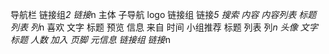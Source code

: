 导航栏
    链接组*2
        链接*n
主体
    子导航
        logo
        链接组
            链接*5
        搜索
    内容
        内容列表
            标题
            列表
                列*n
                    喜欢
                    文字
                        标题
                        预览
                        信息
                            来自
                            时间
        小组推荐
            标题
            列表
                列*n
                    头像
                    文字
                        标题
                        人数
                        加入
页脚
    元信息
    链接组
        链接*n
